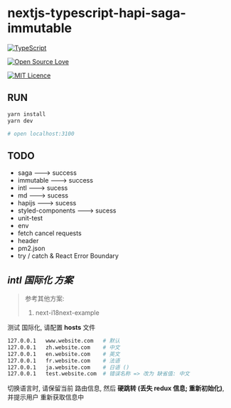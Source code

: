# nextjs-typescript-hapi-saga-immutable

[![TypeScript](https://badges.frapsoft.com/typescript/version/typescript-next.svg?v=101)](https://github.com/ellerbrock/typescript-badges/)

[![Open Source Love](https://badges.frapsoft.com/os/v1/open-source.svg?v=103)](https://github.com/ellerbrock/open-source-badge/)    

[![MIT Licence](https://badges.frapsoft.com/os/mit/mit.svg?v=103)](https://opensource.org/licenses/mit-license.php)   



## RUN
```bash
yarn install
yarn dev

# open localhost:3100
```

## TODO
* saga                    ---> success
* immutable               ---> success
* intl                    ---> sucess
* md                      ---> sucess
* hapijs                  ---> sucess
* styled-components       ---> sucess
* unit-test
* env
* fetch cancel requests
* header
* pm2.json
* try / catch & React Error Boundary

## *intl 国际化 方案*

> 参考其他方案:
>
> 1. next-i18next-example

测试 国际化, 请配置 **hosts** 文件

```bash
127.0.0.1 	www.website.com   # 默认
127.0.0.1 	zh.website.com    # 中文
127.0.0.1   en.website.com    # 英文
127.0.0.1 	fr.website.com    # 法语
127.0.0.1 	ja.website.com    # 日语 ()
127.0.0.1 	test.website.com  # 错误名称 => 改为 缺省值: 中文
```

切换语言时, 请保留当前 路由信息, 然后 **硬跳转 (丢失 redux 信息; 重新初始化)**, 并提示用户 重新获取信息中
